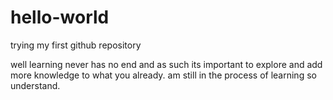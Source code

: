# hello-world
trying my first github repository

well learning never has no end and as such its important to explore and add more knowledge to what you already.
am still in the process of learning so understand. 

